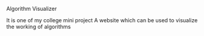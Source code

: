 Algorithm Visualizer 

It is one of my college mini project
A website which can be used to visualize the working of algorithms
